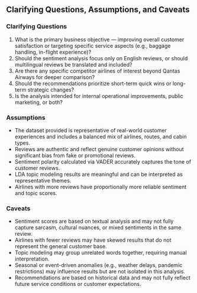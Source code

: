 ## Clarifying Questions, Assumptions, and Caveats

### **Clarifying Questions**
1. What is the primary business objective — improving overall customer satisfaction or targeting specific service aspects (e.g., baggage handling, in-flight experience)?
2. Should the sentiment analysis focus only on English reviews, or should multilingual reviews be translated and included?
3. Are there any specific competitor airlines of interest beyond Qantas Airways for deeper comparison?
4. Should the recommendations prioritize short-term quick wins or long-term strategic changes?
5. Is the analysis intended for internal operational improvements, public marketing, or both?

### **Assumptions**
- The dataset provided is representative of real-world customer experiences and includes a balanced mix of airlines, routes, and cabin types.
- Reviews are authentic and reflect genuine customer opinions without significant bias from fake or promotional reviews.
- Sentiment polarity calculated via VADER accurately captures the tone of customer reviews.
- LDA topic modeling results are meaningful and can be interpreted as representative themes.
- Airlines with more reviews have proportionally more reliable sentiment and topic scores.

### **Caveats**
- Sentiment scores are based on textual analysis and may not fully capture sarcasm, cultural nuances, or mixed sentiments in the same review.
- Airlines with fewer reviews may have skewed results that do not represent the general customer base.
- Topic modeling may group unrelated words together, requiring manual interpretation.
- Seasonal or event-driven anomalies (e.g., weather delays, pandemic restrictions) may influence results but are not isolated in this analysis.
- Recommendations are based on historical data and may not fully reflect future service conditions or customer expectations.
